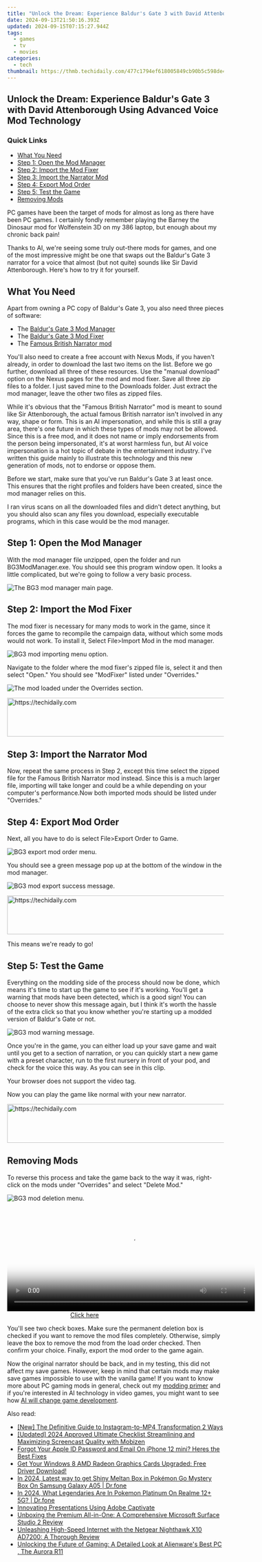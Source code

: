 ```yaml
---
title: "Unlock the Dream: Experience Baldur's Gate 3 with David Attenborough Using Advanced Voice Mod Technology"
date: 2024-09-13T21:50:16.393Z
updated: 2024-09-15T07:15:27.944Z
tags:
  - games
  - tv
  - movies
categories:
  - tech
thumbnail: https://thmb.techidaily.com/477c1794ef618005849cb90b5c598de4a419e5c1f80c7ae4dc1f76086ad70935.jpg
---
```


## Unlock the Dream: Experience Baldur's Gate 3 with David Attenborough Using Advanced Voice Mod Technology

### Quick Links

* [What You Need](https://fix-guide.techidaily.com/how-to-fix-the-soft-bricked-motorola-moto-g14-drfone-by-drfone-fix-android-problems-fix-android-problems/)
* [Step 1: Open the Mod Manager](https://data-safeguard.techidaily.com/one-touch-stellar-eraser-on-your-ios-device-apple-1-essentials-reimagined/)
* [Step 2: Import the Mod Fixer](https://location-social.techidaily.com/in-2024-how-to-change-your-nokia-c210-location-on-life360-without-anyone-knowing-drfone-by-drfone-virtual-android/)
* [Step 3: Import the Narrator Mod](https://article-knowledge.techidaily.com/2024-approved-navigate-the-metaverse-with-these-7-key-technologies/)
* [Step 4: Export Mod Order](https://screen-sharing-recording.techidaily.com/updated-in-2024-soundscape-synthesis-studio-mac-basics/)
* [Step 5: Test the Game](https://video-capture.techidaily.com/new-friendship-and-farms-the-10-favorite-farming-titles/)
* [Removing Mods](https://extra-information.techidaily.com/free-visual-treasury-select-10-sites-included/)

 PC games have been the target of mods for almost as long as there have been PC games. I certainly fondly remember playing the Barney the Dinosaur mod for Wolfenstein 3D on my 386 laptop, but enough about my chronic back pain!

 Thanks to AI, we're seeing some truly out-there mods for games, and one of the most impressive might be one that swaps out the Baldur's Gate 3 narrator for a voice that almost (but not quite) sounds like Sir David Attenborough. Here's how to try it for yourself.

##  What You Need

 Apart from owning a PC copy of Baldur's Gate 3, you also need three pieces of software:

* The [Baldur's Gate 3 Mod Manager](https://github.com/LaughingLeader/BG3ModManager/releases)
* The [Baldur's Gate 3 Mod Fixer](https://www.nexusmods.com/baldursgate3/mods/141?tab=files)
* The [Famous British Narrator mod](https://www.nexusmods.com/baldursgate3/mods/7026?tab=files)

 You'll also need to create a free account with Nexus Mods, if you haven't already, in order to download the last two items on the list. Before we go further, download all three of these resources. Use the "manual download" option on the Nexus pages for the mod and mod fixer. Save all three zip files to a folder. I just saved mine to the Downloads folder. Just extract the mod manager, leave the other two files as zipped files.

 While it's obvious that the "Famous British Narrator" mod is meant to sound like Sir Attenborough, the actual famous British narrator isn't involved in any way, shape or form. This is an AI impersonation, and while this is still a gray area, there's one future in which these types of mods may not be allowed. Since this is a free mod, and it does not name or imply endorsements from the person being impersonated, it's at worst harmless fun, but AI voice impersonation is a hot topic of debate in the entertainment industry. I've written this guide mainly to illustrate this technology and this new generation of mods, not to endorse or oppose them.

 Before we start, make sure that you've run Baldur's Gate 3 at least once. This ensures that the right profiles and folders have been created, since the mod manager relies on this.

 I ran virus scans on all the downloaded files and didn't detect anything, but you should also scan any files you download, especially executable programs, which in this case would be the mod manager.

##  Step 1: Open the Mod Manager

 With the mod manager file unzipped, open the folder and run BG3ModManager.exe. You should see this program window open. It looks a little complicated, but we're going to follow a very basic process.

![The BG3 mod manager main page.](https://static1.howtogeekimages.com/wordpress/wp-content/uploads/2024/05/bg3-mod-manager-main-page.jpg) 

##  Step 2: Import the Mod Fixer

 The mod fixer is necessary for many mods to work in the game, since it forces the game to recompile the campaign data, without which some mods would not work. To install it, Select File>Import Mod in the mod manager.

![BG3 mod importing menu option.](https://static1.howtogeekimages.com/wordpress/wp-content/uploads/2024/05/bg3-mod-importing-menu-option.jpg) 

 Navigate to the folder where the mod fixer's zipped file is, select it and then select "Open." You should see "ModFixer" listed under "Overrides."

![The mod loaded under the Overrides section.](https://static1.howtogeekimages.com/wordpress/wp-content/uploads/2024/05/the-mod-loaded-under-the-overrides-section.jpg) 

<!-- affiliate ads begin -->
<a href="https://unicoeye.pxf.io/c/5597632/2134234/18498" target="_top" id="2134234">
  <img src="//a.impactradius-go.com/display-ad/18498-2134234" border="0" alt="https://techidaily.com" width="728" height="90"/>
</a>
<img height="0" width="0" src="https://unicoeye.pxf.io/i/5597632/2134234/18498" style="position:absolute;visibility:hidden;" border="0" />
<!-- affiliate ads end -->

##  Step 3: Import the Narrator Mod

 Now, repeat the same process in Step 2, except this time select the zipped file for the Famous British Narrator mod instead. Since this is a much larger file, importing will take longer and could be a while depending on your computer's performance.Now both imported mods should be listed under "Overrides."

##  Step 4: Export Mod Order

 Next, all you have to do is select File>Export Order to Game.

![BG3 export mod order menu.](https://static1.howtogeekimages.com/wordpress/wp-content/uploads/2024/05/bg3-export-mod-order-menu.jpg) 

 You should see a green message pop up at the bottom of the window in the mod manager.

![BG3 mod export success message.](https://static1.howtogeekimages.com/wordpress/wp-content/uploads/2024/05/bg3-mod-export-success-message.jpg) 

<!-- affiliate ads begin -->
<a href="https://appsumo.8odi.net/c/5597632/2123749/7443" target="_top" id="2123749">
  <img src="//a.impactradius-go.com/display-ad/7443-2123749" border="0" alt="https://techidaily.com" width="728" height="90"/>
</a>
<img height="0" width="0" src="https://appsumo.8odi.net/i/5597632/2123749/7443" style="position:absolute;visibility:hidden;" border="0" />
<!-- affiliate ads end -->

 This means we're ready to go!

##  Step 5: Test the Game

 Everything on the modding side of the process should now be done, which means it's time to start up the game to see if it's working. You'll get a warning that mods have been detected, which is a good sign! You can choose to never show this message again, but I think it's worth the hassle of the extra click so that you know whether you're starting up a modded version of Baldur's Gate or not.

![BG3 mod warning message.](https://static1.howtogeekimages.com/wordpress/wp-content/uploads/2024/05/bg3-mod-warning.png) 

 Once you're in the game, you can either load up your save game and wait until you get to a section of narration, or you can quickly start a new game with a preset character, run to the first nursery in front of your pod, and check for the voice this way. As you can see in this clip.

Your browser does not support the video tag. 

 Now you can play the game like normal with your new narrator.

<!-- affiliate ads begin -->
<a href="https://appsumo.8odi.net/c/5597632/2123737/7443" target="_top" id="2123737">
  <img src="//a.impactradius-go.com/display-ad/7443-2123737" border="0" alt="https://techidaily.com" width="728" height="90"/>
</a>
<img height="0" width="0" src="https://appsumo.8odi.net/i/5597632/2123737/7443" style="position:absolute;visibility:hidden;" border="0" />
<!-- affiliate ads end -->

##  Removing Mods

 To reverse this process and take the game back to the way it was, right-click on the mods under "Overrides" and select "Delete Mod."

![BG3 mod deletion menu.](https://static1.howtogeekimages.com/wordpress/wp-content/uploads/2024/05/bg3-mod-deletion-menu.jpg) 

<!-- affiliate ads begin -->
<span id="1982457">
					<video width="576" height="240" style="cursor:pointer"
           poster="//a.impactradius-go.com/display-clicktoplayimage/1982457.png"
           onclick="if(!this.playClicked){this.play();this.setAttribute('controls',true);this.playClicked=true;}">
	   <source src="//a.impactradius-go.com/display-ad/22993-1982457">
	   <img src="//a.impactradius-go.com/display-clicktoplayimage/1982457.png" style="border: none; height: 100%; width: 100%; object-fit: contain">
	</video>
	<div style="width:360px;text-align:center"><a href="javascript:window.open(decodeURIComponent('https%3A%2F%2Fhomestyler.sjv.io%2Fc%2F5597632%2F1982457%2F22993'), '_blank');void(0);">Click here</a></div>
</span>
<img height="0" width="0" src="https://imp.pxf.io/i/5597632/1982457/22993" style="position:absolute;visibility:hidden;" border="0" />
<!-- affiliate ads end -->

 You'll see two check boxes. Make sure the permanent deletion box is checked if you want to remove the mod files completely. Otherwise, simply leave the box to remove the mod from the load order checked. Then confirm your choice. Finally, export the mod order to the game again.

 Now the original narrator should be back, and in my testing, this did not affect my save games. However, keep in mind that certain mods may make save games impossible to use with the vanilla game! If you want to know more about PC gaming mods in general, check out my [modding primer](https://facebook-clips.techidaily.com/2024-approved-streaming-aerial-adventures-on-fb-from-dji-drone/) and if you're interested in AI technology in video games, you might want to see how [AI will change game development](https://some-guidance.techidaily.com/2024-approved-the-evolved-2023-samsung-bd-j5900-a-deep-dive/).

<ins class="adsbygoogle"
     style="display:block"
     data-ad-format="autorelaxed"
     data-ad-client="ca-pub-7571918770474297"
     data-ad-slot="1223367746"></ins>

<ins class="adsbygoogle"
     style="display:block"
     data-ad-client="ca-pub-7571918770474297"
     data-ad-slot="8358498916"
     data-ad-format="auto"
     data-full-width-responsive="true"></ins>

<span class="atpl-alsoreadstyle">Also read:</span>
<div><ul>
<li><a href="https://instagram-video-recordings.techidaily.com/new-the-definitive-guide-to-instagram-to-mp4-transformation-2-ways/"><u>[New] The Definitive Guide to Instagram-to-MP4 Transformation 2 Ways</u></a></li>
<li><a href="https://screen-recording.techidaily.com/updated-2024-approved-ultimate-checklist-streamlining-and-maximizing-screencast-quality-with-mobizen/"><u>[Updated] 2024 Approved Ultimate Checklist Streamlining and Maximizing Screencast Quality with Mobizen</u></a></li>
<li><a href="https://apple-account.techidaily.com/forgot-your-apple-id-password-and-email-on-iphone-12-mini-heres-the-best-fixes-by-drfone-ios/"><u>Forgot Your Apple ID Password and Email On iPhone 12 mini? Heres the Best Fixes</u></a></li>
<li><a href="https://driver-download.techidaily.com/1722974955897-get-your-windows-8-amd-radeon-graphics-cards-upgraded-free-driver-download/"><u>Get Your Windows 8 AMD Radeon Graphics Cards Upgraded: Free Driver Download!</u></a></li>
<li><a href="https://change-location.techidaily.com/in-2024-latest-way-to-get-shiny-meltan-box-in-pokemon-go-mystery-box-on-samsung-galaxy-a05-drfone-by-drfone-virtual-android/"><u>In 2024, Latest way to get Shiny Meltan Box in Pokémon Go Mystery Box On Samsung Galaxy A05 | Dr.fone</u></a></li>
<li><a href="https://pokemon-go-android.techidaily.com/in-2024-what-legendaries-are-in-pokemon-platinum-on-realme-12plus-5g-drfone-by-drfone-virtual-android/"><u>In 2024, What Legendaries Are In Pokemon Platinum On Realme 12+ 5G? | Dr.fone</u></a></li>
<li><a href="https://video-screen-grab.techidaily.com/innovating-presentations-using-adobe-captivate/"><u>Innovating Presentations Using Adobe Captivate</u></a></li>
<li><a href="https://buynow-help.techidaily.com/unboxing-the-premium-all-in-one-a-comprehensive-microsoft-surface-studio-2-review/"><u>Unboxing the Premium All-in-One: A Comprehensive Microsoft Surface Studio 2 Review</u></a></li>
<li><a href="https://buynow-help.techidaily.com/unleashing-high-speed-internet-with-the-netgear-nighthawk-x10-ad7200-a-thorough-review/"><u>Unleashing High-Speed Internet with the Netgear Nighthawk X10 AD7200: A Thorough Review</u></a></li>
<li><a href="https://buynow-help.techidaily.com/unlocking-the-future-of-gaming-a-detailed-look-at-alienwares-best-pc-the-aurora-r11/"><u>Unlocking the Future of Gaming: A Detailed Look at Alienware's Best PC , The Aurora R11</u></a></li>
</ul></div>

